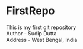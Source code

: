 # FirstRepo
This is my first git repository
<br>
Author - Sudip Dutta
<br>
Address - West Bengal, India
